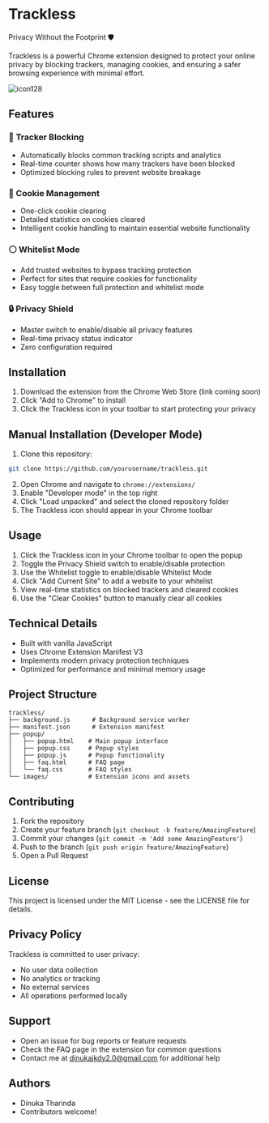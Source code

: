 # Trackless

Privacy Without the Footprint 🛡️

Trackless is a powerful Chrome extension designed to protect your online privacy by blocking trackers, managing cookies, and ensuring a safer browsing experience with minimal effort.

![icon128](https://github.com/user-attachments/assets/6e867494-9561-4682-b6be-92df71cfb6c0)

## Features

### 🚫 Tracker Blocking
- Automatically blocks common tracking scripts and analytics
- Real-time counter shows how many trackers have been blocked
- Optimized blocking rules to prevent website breakage

### 🍪 Cookie Management
- One-click cookie clearing
- Detailed statistics on cookies cleared
- Intelligent cookie handling to maintain essential website functionality

### ⚪ Whitelist Mode
- Add trusted websites to bypass tracking protection
- Perfect for sites that require cookies for functionality
- Easy toggle between full protection and whitelist mode

### 🔒 Privacy Shield
- Master switch to enable/disable all privacy features
- Real-time privacy status indicator
- Zero configuration required

## Installation

1. Download the extension from the Chrome Web Store (link coming soon)
2. Click "Add to Chrome" to install
3. Click the Trackless icon in your toolbar to start protecting your privacy

## Manual Installation (Developer Mode)

1. Clone this repository:
```bash
git clone https://github.com/yourusername/trackless.git
```

2. Open Chrome and navigate to `chrome://extensions/`
3. Enable "Developer mode" in the top right
4. Click "Load unpacked" and select the cloned repository folder
5. The Trackless icon should appear in your Chrome toolbar

## Usage

1. Click the Trackless icon in your Chrome toolbar to open the popup
2. Toggle the Privacy Shield switch to enable/disable protection
3. Use the Whitelist toggle to enable/disable Whitelist Mode
4. Click "Add Current Site" to add a website to your whitelist
5. View real-time statistics on blocked trackers and cleared cookies
6. Use the "Clear Cookies" button to manually clear all cookies

## Technical Details

- Built with vanilla JavaScript
- Uses Chrome Extension Manifest V3
- Implements modern privacy protection techniques
- Optimized for performance and minimal memory usage

## Project Structure

```
trackless/
├── background.js      # Background service worker
├── manifest.json      # Extension manifest
├── popup/
│   ├── popup.html    # Main popup interface
│   ├── popup.css     # Popup styles
│   ├── popup.js      # Popup functionality
│   ├── faq.html      # FAQ page
│   └── faq.css       # FAQ styles
└── images/           # Extension icons and assets
```

## Contributing

1. Fork the repository
2. Create your feature branch (`git checkout -b feature/AmazingFeature`)
3. Commit your changes (`git commit -m 'Add some AmazingFeature'`)
4. Push to the branch (`git push origin feature/AmazingFeature`)
5. Open a Pull Request

## License

This project is licensed under the MIT License - see the LICENSE file for details.

## Privacy Policy

Trackless is committed to user privacy:
- No user data collection
- No analytics or tracking
- No external services
- All operations performed locally

## Support

- Open an issue for bug reports or feature requests
- Check the FAQ page in the extension for common questions
- Contact me at dinukajkdy2.0@gmail.com for additional help

## Authors

- Dinuka Tharinda
- Contributors welcome!

